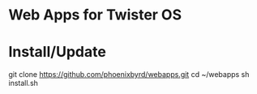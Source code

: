 # Web Apps for Twister OS

# Install/Update

git clone https://github.com/phoenixbyrd/webapps.git
cd ~/webapps
sh install.sh
